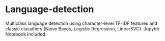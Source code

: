 # Language-detection
Multiclass language detection using character-level TF-IDF features and classic classifiers (Naive Bayes, Logistic Regression, LinearSVC). Jupyter Notebook included.
